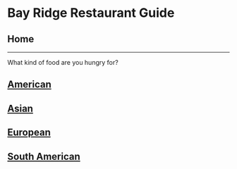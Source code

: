 # Bay Ridge Restaurant Guide
## Home
---
What kind of food are you hungry for?
## [American](american/american.md)

## [Asian](asian/asian.md)

## [European](european/european.md)

## [South American](south-american.md)